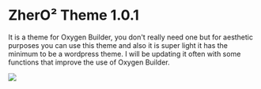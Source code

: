 # ZherO² Theme 1.0.1
 It is a theme for Oxygen Builder, you don't really need one but for aesthetic purposes you can use this theme and also it is super light it has the minimum to be a wordpress theme. I will be updating it often with some functions that improve the use of Oxygen Builder.
 
 <img src="https://github.com/ndawebs/oxygentheme/blob/master/screenshot.png?raw=true">
